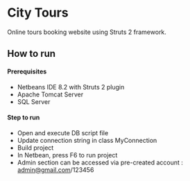 # City Tours
Online tours booking website using Struts 2 framework.
## How to run
#### Prerequisites
- Netbeans IDE 8.2 with Struts 2 plugin 
- Apache Tomcat Server
- SQL Server
#### Step to run
- Open and execute DB script file 
- Update connection string in class MyConnection
- Build project
- In Netbean, press F6 to run project
- Admin section can be accessed via pre-created account : admin@gmail.com/123456
